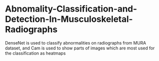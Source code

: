 # Abnomality-Classification-and-Detection-In-Musculoskeletal-Radiographs
DenseNet is used to classify abnormalities on radiographs from MURA dataset, and Cam is used to show parts of images which are most used for the classification as heatmaps
